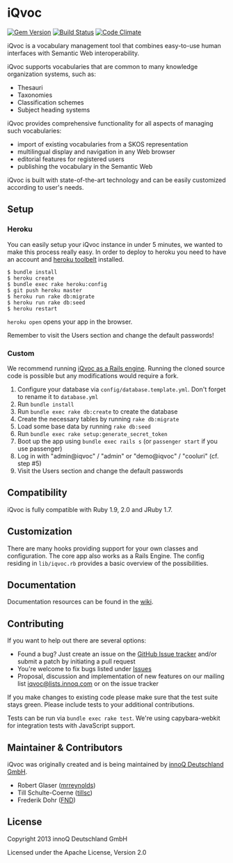 # iQvoc

[![Gem Version](https://badge.fury.io/rb/iqvoc.png)](http://badge.fury.io/rb/iqvoc)
[![Build Status](https://secure.travis-ci.org/innoq/iqvoc.png)](http://travis-ci.org/innoq/iqvoc)
[![Code Climate](https://codeclimate.com/github/innoq/iqvoc.png)](https://codeclimate.com/github/innoq/iqvoc)

iQvoc is a vocabulary management tool that combines easy-to-use human interfaces with Semantic Web interoperability.

iQvoc supports vocabularies that are common to many knowledge organization systems, such as:

* Thesauri
* Taxonomies
* Classification schemes
* Subject heading systems

iQvoc provides comprehensive functionality for all aspects of managing such vocabularies:

* import of existing vocabularies from a SKOS representation
* multilingual display and navigation in any Web browser
* editorial features for registered users
* publishing the vocabulary in the Semantic Web

iQvoc is built with state-of-the-art technology and can be easily customized according to user's needs.

## Setup

### Heroku

You can easily setup your iQvoc instance in under 5 minutes, we wanted to make this process really easy.
In order to deploy to heroku you need to have an account and [heroku toolbelt](https://toolbelt.heroku.com) installed.

```
$ bundle install
$ heroku create
$ bundle exec rake heroku:config
$ git push heroku master
$ heroku run rake db:migrate
$ heroku run rake db:seed
$ heroku restart
```

`heroku open` opens your app in the browser.

Remember to visit the Users section and change the default passwords!

### Custom

We recommend running [iQvoc as a Rails engine](https://github.com/innoq/iqvoc/wiki/iQvoc-as-a-Rails-Engine).
Running the cloned source code is possible but any modifications would require a fork.

1. Configure your database via `config/database.template.yml`. Don't forget to rename it to `database.yml`
2. Run `bundle install`
3. Run `bundle exec rake db:create` to create the database
4. Create the necessary tables by running `rake db:migrate`
5. Load some base data by running `rake db:seed`
6. Run `bundle exec rake setup:generate_secret_token`
7. Boot up the app using `bundle exec rails s` (or `passenger start` if you use passenger)
8. Log in with "admin@iqvoc" / "admin" or "demo@iqvoc" / "cooluri" (cf. step #5)
9. Visit the Users section and change the default passwords

## Compatibility

iQvoc is fully compatible with Ruby 1.9, 2.0 and JRuby 1.7.

## Customization

There are many hooks providing support for your own classes and configuration. The core app
also works as a Rails Engine. The config residing in `lib/iqvoc.rb` provides a basic
overview of the possibilities.

## Documentation

Documentation resources can be found in the [wiki](https://github.com/innoq/iqvoc/wiki/_pages).

## Contributing

If you want to help out there are several options:

* Found a bug? Just create an issue on the [GitHub Issue tracker](https://github.com/innoq/iqvoc/issues) and/or submit a patch by initiating a pull request
* You're welcome to fix bugs listed under [Issues](https://github.com/innoq/iqvoc/issues)
* Proposal, discussion and implementation of new features on our mailing list iqvoc@lists.innoq.com or on the issue tracker

If you make changes to existing code please make sure that the test suite stays green. Please include tests to your additional contributions.

Tests can be run via `bundle exec rake test`. We're using capybara-webkit for integration tests with JavaScript support.

## Maintainer & Contributors

iQvoc was originally created and is being maintained by [innoQ Deutschland GmbH](http://innoq.com).

* Robert Glaser ([mrreynolds](http://github.com/mrreynolds))
* Till Schulte-Coerne ([tillsc](http://github.com/tillsc))
* Frederik Dohr ([FND](http://github.com/FND))

## License

Copyright 2013 innoQ Deutschland GmbH

Licensed under the Apache License, Version 2.0
